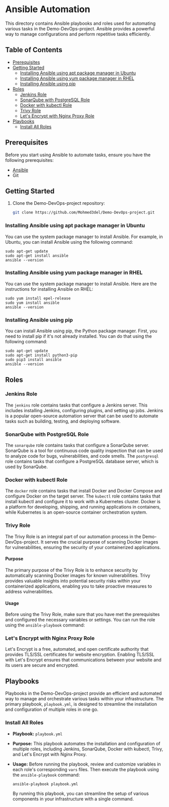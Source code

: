 # Ansible Automation

This directory contains Ansible playbooks and roles used for automating various tasks in the Demo-DevOps-project. Ansible provides a powerful way to manage configurations and perform repetitive tasks efficiently.

## Table of Contents

- [Prerequisites](#prerequisites)
- [Getting Started](#getting-started)
  - [Installing Ansible using apt package manager in Ubuntu](#installing-ansible-using-apt-package-manager-in-ubuntu)
  - [Installing Ansible using yum package manager in RHEL](#installing-ansible-using-yum-package-manager-in-rhel)
  - [Installing Ansible using pip](#installing-ansible-using-pip)
- [Roles](#roles)
  - [Jenkins Role](#jenkins-role)
  - [SonarQube with PostgreSQL Role](#sonarqube-with-postgresql-role)
  - [Docker with kubectl Role](#docker-with-kubectl-role)
  - [Trivy Role](#trivy-role)
  - [Let's Encrypt with Nginx Proxy Role](#lets-encrypt-with-nginx-proxy-role)
- [Playbooks](#playbooks)
  - [Install All Roles](#install-all-roles)



## Prerequisites

Before you start using Ansible to automate tasks, ensure you have the following prerequisites:

- [Ansible](https://docs.ansible.com/ansible/latest/installation_guide/index.html) 
- Git

## Getting Started

1. Clone the Demo-DevOps-project repository:

   ```bash
   git clone https://github.com/Mohmed3del/Demo-DevOps-project.git
   ```

### Installing Ansible using apt package manager in Ubuntu

You can use the system package manager to install Ansible. For example, in Ubuntu, you can install Ansible using the following command:

```
sudo apt-get update
sudo apt-get install ansible
ansible --version
```

### Installing Ansible using yum package manager in RHEL

You can use the system package manager to install Ansible. Here are the instructions for installing Ansible on RHEL:

```
sudo yum install epel-release
sudo yum install ansible
ansible --version
```

### Installing Ansible using pip

You can install Ansible using pip, the Python package manager. First, you need to install pip if it's not already installed. You can do that using the following command:

```
sudo apt-get update
sudo apt-get install python3-pip
sudo pip3 install ansible
ansible --version
```

## Roles

### Jenkins Role

The `jenkins` role contains tasks that configure a Jenkins server. This includes installing Jenkins, configuring plugins, and setting up jobs. Jenkins is a popular open-source automation server that can be used to automate tasks such as building, testing, and deploying software.

### SonarQube with PostgreSQL Role

The `sonarqube` role contains tasks that configure a SonarQube server. SonarQube is a tool for continuous code quality inspection that can be used to analyze code for bugs, vulnerabilities, and code smells. The `postgresql` role contains tasks that configure a PostgreSQL database server, which is used by SonarQube.

### Docker with kubectl Role

The `docker` role contains tasks that install Docker and Docker Compose and configure Docker on the target server. The `kubectl` role contains tasks that install kubectl and configure it to work with a Kubernetes cluster. Docker is a platform for developing, shipping, and running applications in containers, while Kubernetes is an open-source container orchestration system.

### Trivy Role

The Trivy Role is an integral part of our automation process in the Demo-DevOps-project. It serves the crucial purpose of scanning Docker images for vulnerabilities, ensuring the security of your containerized applications.

#### Purpose

The primary purpose of the Trivy Role is to enhance security by automatically scanning Docker images for known vulnerabilities. Trivy provides valuable insights into potential security risks within your containerized applications, enabling you to take proactive measures to address vulnerabilities.

#### Usage

Before using the Trivy Role, make sure that you have met the prerequisites and configured the necessary variables or settings. You can run the role using the `ansible-playbook` command:

### Let's Encrypt with Nginx Proxy Role

Let's Encrypt is a free, automated, and open certificate authority that provides TLS/SSL certificates for website encryption. Enabling TLS/SSL with Let's Encrypt ensures that communications between your website and its users are secure and encrypted.



## Playbooks

Playbooks in the Demo-DevOps-project provide an efficient and automated way to manage and orchestrate various tasks within your infrastructure. The primary playbook, `playbook.yml`, is designed to streamline the installation and configuration of multiple roles in one go.

### Install All Roles

- **Playbook:** `playbook.yml`
- **Purpose:** This playbook automates the installation and configuration of multiple roles, including Jenkins, SonarQube, Docker with kubectl, Trivy, and Let's Encrypt with Nginx Proxy.
- **Usage:** Before running the playbook, review and customize variables in each role's corresponding `vars` files. Then execute the playbook using the `ansible-playbook` command:

  ```bash
  ansible-playbook playbook.yml
  ```
  By running this playbook, you can streamline the setup of various components in your infrastructure with a single command.
